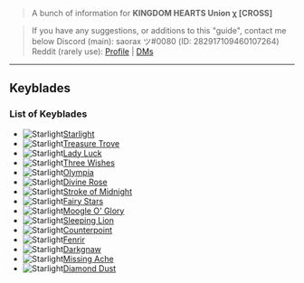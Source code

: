 <title>KHUx Stuff</title>

>A bunch of information for **KINGDOM HEARTS Union χ [CROSS]**

>If you have any suggestions, or additions to this "guide", contact me below
>Discord (main): saorax ツ#0080 (ID: 282917109460107264)
>Reddit (rarely use): [Profile](http://www.reddit.com/user/saorax) | [DMs](https://www.reddit.com/message/compose/?to=saorax)

---

## Keyblades

### List of Keyblades
- ![](http://saorax.me/khux/images/starlight%20icon.png "Starlight")[Starlight](./keyblade/starlight)
- ![](http://saorax.me/khux/images/treasure%20trove%20icon.png "Starlight")[Treasure Trove](./keyblade/tt)
- ![](http://saorax.me/khux/images/lady%20luck%20icon.png "Starlight")[Lady Luck](./keyblade/ll)
- ![](http://saorax.me/khux/images/three%20wishes%20icon.png "Starlight")[Three Wishes](./keyblade/tw)
- ![](http://saorax.me/khux/images/olympia%20icon.png "Starlight")[Olympia](./keyblade/o)
- ![](http://saorax.me/khux/images/divine%20rose%20icon.png "Starlight")[Divine Rose](./keyblade/dr)
- ![](http://saorax.me/khux/images/som%20icon.png "Starlight")[Stroke of Midnight](./keyblade/som)
- ![](http://saorax.me/khux/images/fairy%20stars%20icon.png "Starlight")[Fairy Stars](./keyblade/fs)
- ![](http://saorax.me/khux/images/mog%20icon.png "Starlight")[Moogle O' Glory](./keyblade/mog)
- ![](http://saorax.me/khux/images/sleeping%20lion%20icon.png "Starlight")[Sleeping Lion](./keyblade/sl)
- ![](http://saorax.me/khux/images/counterpoint%20icon.png "Starlight")[Counterpoint](./keyblade/cp)
- ![](http://saorax.me/khux/images/fenrir%20icon.png "Starlight")[Fenrir](./keyblade/fr)
- ![](http://saorax.me/khux/images/darkgnaw%20icon.png "Starlight")[Darkgnaw](./keyblade/dg)
- ![](http://saorax.me/khux/images/missing%20ache%20icon.png "Starlight")[Missing Ache](./keyblade/ma)
- ![](http://saorax.me/khux/images/diamond%20dust%20icon.png "Starlight")[Diamond Dust](./keyblade/dd)
